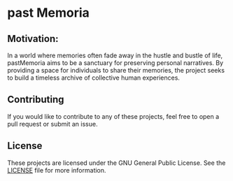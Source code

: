 # past Memoria
## Motivation:

In a world where memories often fade away in the hustle and bustle of life, pastMemoria aims to be a 
sanctuary for preserving personal narratives. By providing a space for individuals to share their memories,
the project seeks to build a timeless archive of collective human experiences.


## Contributing

If you would like to contribute to any of these projects, feel free to open a pull request or submit an issue.

## License

These projects are licensed under the GNU General Public License. See the [LICENSE](LICENSE) file for more information.

